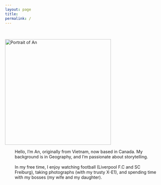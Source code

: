 ```yaml
---
layout: page
title: 
permalink: /
---
```


<div class="d-flex align-items-center" style="max-width: 800px; margin: 0 auto; padding: 2rem 0;">
  <div style="flex-shrink: 0;">
    <img src="{{ '/assets/images/Self_with_dinosaur.jpg' | relative_url }}" alt="Portrait of An"
         class="rounded-circle"
         style="width: 350px; height: 350px; object-fit: cover;">
  </div>
  <div style="margin-left: 2rem;">
    <p>
      Hello, I’m An, originally from Vietnam, now based in Canada. My background is in Geography, and I’m passionate about storytelling.<br><br>
      In my free time, I enjoy watching football (Liverpool F.C and SC Freiburg), taking photographs (with my trusty X-E1), and spending time with my bosses (my wife and my daughter).
    </p>
  </div>
</div>
